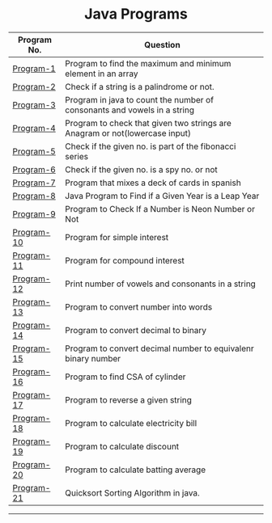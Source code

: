 <div align="center">
  
  # Java Programs
  
| Program No.| Question |
| ------- | ------ |
| [Program-1](https://github.com/swaaz/basicprograms/blob/814a1e60ae23d81158d8174666f23c9b7419e15e/Java/program-1/program.java) | Program to find the maximum and minimum element in an array
| [Program-2](https://github.com/swaaz/basicprograms/blob/814a1e60ae23d81158d8174666f23c9b7419e15e/Java/program-2/program.java) | Check if a string is a palindrome or not.
| [Program-3](https://github.com/swaaz/basicprograms/blob/814a1e60ae23d81158d8174666f23c9b7419e15e/Java/program-3/program.java) | Program in java to count the number of consonants and vowels in a string
| [Program-4](https://github.com/swaaz/basicprograms/blob/814a1e60ae23d81158d8174666f23c9b7419e15e/Java/program-4/program.java) | Program to check that given two strings are Anagram or not(lowercase input)
| [Program-5](https://github.com/swaaz/basicprograms/blob/814a1e60ae23d81158d8174666f23c9b7419e15e/Java/Program%205/program.java.txt) | Check if the given no. is part of the fibonacci  series
| [Program-6](https://github.com/swaaz/basicprograms/blob/814a1e60ae23d81158d8174666f23c9b7419e15e/Java/Program%206/program.java.txt) |  Check if the given no. is a spy no. or not
| [Program-7](https://github.com/swaaz/basicprograms/blob/814a1e60ae23d81158d8174666f23c9b7419e15e/Java/program-7/program.java) | Program that mixes a deck of cards in spanish
| [Program-8](https://github.com/swaaz/basicprograms/blob/814a1e60ae23d81158d8174666f23c9b7419e15e/Java/Program-8/program.java) | Java Program to Find if a Given Year is a Leap Year
| [Program-9](https://github.com/swaaz/basicprograms/blob/814a1e60ae23d81158d8174666f23c9b7419e15e/Java/program-9/program.java) | Program to Check If a Number is Neon Number or Not
| [Program-10](https://github.com/swaaz/basicprograms/blob/814a1e60ae23d81158d8174666f23c9b7419e15e/Java/program-10/Program.java) | Program for simple interest
| [Program-11](https://github.com/swaaz/basicprograms/blob/814a1e60ae23d81158d8174666f23c9b7419e15e/Java/Program-11/Program.java) | Program for compound interest
| [Program-12](https://github.com/swaaz/basicprograms/blob/814a1e60ae23d81158d8174666f23c9b7419e15e/Java/Program-12/Program-12.java) | Print number of vowels and consonants in a string
| [Program-13](https://github.com/swaaz/basicprograms/blob/814a1e60ae23d81158d8174666f23c9b7419e15e/Java/Program-13/Program%20Number%20to%20Word.java) | Program to convert number into words
| [Program-14](https://github.com/swaaz/basicprograms/blob/814a1e60ae23d81158d8174666f23c9b7419e15e/Java/Program-14/Program%20Number%20to%20Word.java) | Program to convert decimal to binary
| [Program-15](https://github.com/swaaz/basicprograms/blob/814a1e60ae23d81158d8174666f23c9b7419e15e/Java/Program-15/Program%20Number%20to%20Word.java) | Program to convert decimal number to equivalenr binary number
| [Program-16](https://github.com/swaaz/basicprograms/blob/814a1e60ae23d81158d8174666f23c9b7419e15e/Java/Program-16/Program%20Number%20to%20Word.java) | Program to find CSA of cylinder
| [Program-17](https://github.com/swaaz/basicprograms/blob/814a1e60ae23d81158d8174666f23c9b7419e15e/Java/Program-17/Program%20Number%20to%20Word.java) | Program to reverse a given string
| [Program-18](https://github.com/swaaz/basicprograms/blob/814a1e60ae23d81158d8174666f23c9b7419e15e/Java/Program-18/Program%20Number%20to%20Word.java) | Program to calculate electricity bill
| [Program-19](https://github.com/swaaz/basicprograms/blob/814a1e60ae23d81158d8174666f23c9b7419e15e/Java/Program-19/Program%20Number%20to%20Word.java) | Program to calculate discount
| [Program-20](https://github.com/swaaz/basicprograms/blob/814a1e60ae23d81158d8174666f23c9b7419e15e/Java/Program-20/Program%20Number%20to%20Word.java) | Program to calculate batting average
| [Program-21]() | Quicksort Sorting Algorithm in java.  
  
  
 </div>
 
 <hr>
